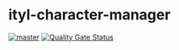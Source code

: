 # ityl-character-manager

[![master](https://github.com/auperes/ityl-character-manager/actions/workflows/master.yml/badge.svg)](https://github.com/auperes/ityl-character-manager/actions/workflows/master.yml) [![Quality Gate Status](https://sonarcloud.io/api/project_badges/measure?project=auperes_ityl-character-manager&metric=alert_status)](https://sonarcloud.io/summary/new_code?id=auperes_ityl-character-manager)
